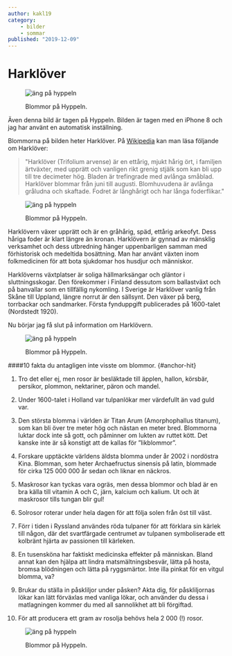 ```yaml
---
author: kakl19
category:
    - bilder
    - sommar
published: "2019-12-09"
---
```

Harklöver
==================================

<figure class="figure center">
    <img src="image/hyppeln_ang.jpg?area=15,0,35,0" alt="äng på hyppeln">
    <figcaption>
        <p>Blommor på Hyppeln.</p>
    </figcaption>
</figure>

Även denna bild är tagen på Hyppeln. Bilden är tagen med en iPhone 8 och jag har använt en automatisk inställning.

<!--more-->
Blommorna på bilden heter Harklöver. På [Wikipedia](https://sv.wikipedia.org/wiki/Harkl%C3%B6ver) kan man läsa följande om Harklöver:
>"Harklöver (Trifolium arvense) är en ettårig, mjukt hårig ört, i familjen ärtväxter, med upprätt och vanligen rikt grenig stjälk som kan bli upp till tre decimeter hög. Bladen är trefingrade med avlånga småblad. Harklöver blommar från juni till augusti. Blomhuvudena är avlånga gråludna och skaftade. Fodret är långhårigt och har långa foderflikar."

<figure class="figure left">
    <img src="image/hyppeln_ang.jpg?w=300&crop=300,350,370,340" alt="äng på hyppeln">
    <figcaption>
        <p>Blommor på Hyppeln.</p>
    </figcaption>
</figure>

Harklövern växer upprätt och är en gråhårig, späd, ettårig arkeofyt. Dess håriga foder är klart längre än kronan. Harklövern är gynnad av mänsklig verksamhet och dess utbredning hänger uppenbarligen samman med förhistorisk och medeltida bosättning. Man har använt växten inom folkmedicinen för att bota sjukdomar hos husdjur och människor.

Harklöverns växtplatser är soliga hällmarksängar och gläntor i sluttningsskogar. Den förekommer i Finland dessutom som ballastväxt och på banvallar som en tillfällig nykomling. I Sverige är Harklöver vanlig från Skåne till Uppland, längre norrut är den sällsynt. Den växer på berg, torrbackar och sandmarker. Första fynduppgift publicerades på 1600-talet (Nordstedt 1920).

Nu börjar jag få slut på information om Harklövern.

<figure class="figure center">
    <img src="image/hyppeln_ang.jpg?f=grayscale&f1=contrast,-50&convolve=draw:emboss&area=15,0,35,0" alt="äng på hyppeln">
    <figcaption>
        <p>Blommor på Hyppeln.</p>
    </figcaption>
</figure>

####10 fakta du antagligen inte visste om blommor. {#anchor-hit}

01. Tro det eller ej, men rosor är besläktade till äpplen, hallon, körsbär, persikor, plommon, nektariner, päron och mandel.

02. Under 1600-talet i Holland var tulpanlökar mer värdefullt än vad guld var.

03. Den största blomma i världen är Titan Arum (Amorphophallus titanum), som kan bli över tre meter hög och nästan en meter bred. Blommorna luktar dock inte så gott, och påminner om lukten av ruttet kött. Det kanske inte är så konstigt att de kallas för ”likblommor”.

04. Forskare upptäckte världens äldsta blomma under år 2002 i nordöstra Kina. Blomman, som heter Archaefructus sinensis på latin, blommade för cirka 125 000 000 år sedan och liknar en näckros.

05. Maskrosor kan tyckas vara ogräs, men dessa blommor och blad är en bra källa till vitamin A och C, järn, kalcium och kalium. Ut och ät maskrosor tills tungan blir gul!

06. Solrosor roterar under hela dagen för att följa solen från öst till väst.

07. Förr i tiden i Ryssland användes röda tulpaner för att förklara sin kärlek till någon, där det svartfärgade centrumet av tulpanen symboliserade ett kolbränt hjärta av passionen till kärleken.

08. En tusensköna har faktiskt medicinska effekter på människan. Bland annat kan den hjälpa att lindra matsmältningsbesvär, lätta på hosta, bromsa blödningen och lätta på ryggsmärtor. Inte illa pinkat för en vitgul blomma, va?

09. Brukar du ställa in påskliljor under påsken? Akta dig, för påskliljornas lökar kan lätt förväxlas med vanliga lökar, och använder du dessa i matlagningen kommer du med all sannolikhet att bli förgiftad.

10. För att producera ett gram av rosolja behövs hela 2 000 (!) rosor.

<figure class="figure center">
    <img src="image/hyppeln_ang.jpg" alt="äng på hyppeln">
    <figcaption>
        <p>Blommor på Hyppeln.</p>
    </figcaption>
</figure>
